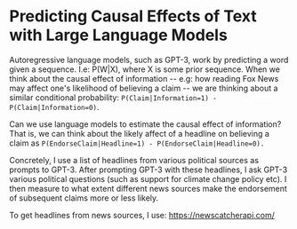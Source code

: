 # Predicting Causal Effects of Text with Large Language Models 

Autoregressive language models, such as GPT-3, work by predicting a word given a sequence. I.e: P(W|X), where X is some prior sequence. When we think about the causal effect of information -- e.g: how reading Fox News may affect one's likelihood of believing a claim -- we are thinking about a similar conditional probability: `P(Claim|Information=1) - P(Claim|Information=0)`. 

Can we use language models to estimate the causal effect of information? That is, we can think about the likely affect of a headline on believing a claim as `P(EndorseClaim|Headline=1) - P(EndorseClaim|Headline=0).` 

Concretely, I use a list of headlines from various political sources as prompts to GPT-3. After prompting GPT-3 with these headlines, I ask GPT-3 various political questions (such as support for climate change policy etc). I then measure to what extent different news sources make the endorsement of subsequent claims more or less likely. 

To get headlines from news sources, I use: https://newscatcherapi.com/
